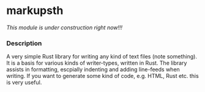 # markupsth

*This module is under construction right now!!!*

### Description

A very simple Rust library for writing any kind of text files (note something). It is a basis
for various kinds of writer-types, written in Rust. The library assists in formatting, escpially 
indenting and adding line-feeds when writing. If you want to generate some kind of code, e.g. HTML,
Rust etc. this is very useful.
